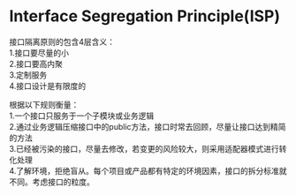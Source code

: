 # Interface Segregation Principle(ISP)
接口隔离原则的包含4层含义：  
1.接口要尽量的小  
2.接口要高内聚  
3.定制服务  
4.接口设计是有限度的
  
根据以下规则衡量：  
1.一个接口只服务于一个子模块或业务逻辑  
2.通过业务逻辑压缩接口中的public方法，接口时常去回顾，尽量让接口达到精简的方法  
3.已经被污染的接口，尽量去修改，若变更的风险较大，则采用适配器模式进行转化处理  
4.了解环境，拒绝盲从。每个项目或产品都有特定的环境因素，接口的拆分标准就不同。考虑接口的粒度。
  

